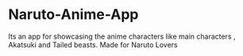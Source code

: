 # Naruto-Anime-App
Its an app for showcasing the anime characters like main characters , Akatsuki and Tailed beasts. Made for Naruto Lovers
